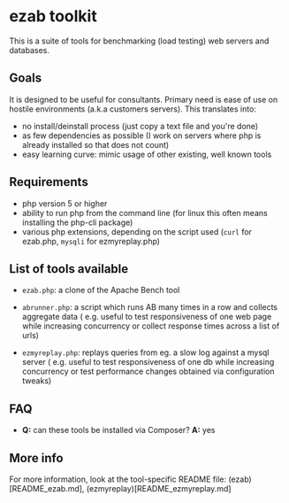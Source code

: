 ezab toolkit
============

This is a suite of tools for benchmarking (load testing) web servers and databases.

Goals
-----
It is designed to be useful for consultants.
Primary need is ease of use on hostile environments (a.k.a customers servers).
This translates into:
- no install/deinstall process (just copy a text file and you're done)
- as few dependencies as possible (I work on servers where php is already installed so that does not count)
- easy learning curve: mimic usage of other existing, well known tools

Requirements
------------

- php version 5 or higher
- ability to run php from the command line (for linux this often means installing the php-cli package)
- various php extensions, depending on the script used (`curl` for ezab.php, `mysqli` for ezmyreplay.php)

List of tools available
-----------------------

- `ezab.php`: a clone of the Apache Bench tool

- `abrunner.php`: a script which runs AB many times in a row and collects aggregate data
  ( e.g. useful to test responsiveness of one web page while increasing concurrency or collect response times across a
  list of urls)

- `ezmyreplay.php`: replays queries from eg. a slow log against a mysql server
  ( e.g. useful to test responsiveness of one db while increasing concurrency or test performance changes obtained via
  configuration tweaks)

FAQ
---

* **Q:** can these tools be installed via Composer? **A:** yes

More info
---------

For more information, look at the tool-specific README file: (ezab)[README_ezab.md], (ezmyreplay)[README_ezmyreplay.md]
